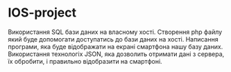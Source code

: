 # IOS-project

Використання SQL бази даних на власному хості.
Створення php файлу який буде допомогати доступатись до бази даних на хості.
Написання програми, яка буде відображати на екрані смартфона нашу базу даних.
Використання технологіх JSON, яка дозволить отримати дані з сервера, їх обробити, і правильно відобразити на смартфоні.

